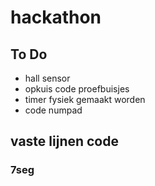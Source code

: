 # hackathon
## To Do
  * hall sensor
  * opkuis code proefbuisjes
  * timer fysiek gemaakt worden
  * code numpad
## vaste lijnen code
### 7seg
